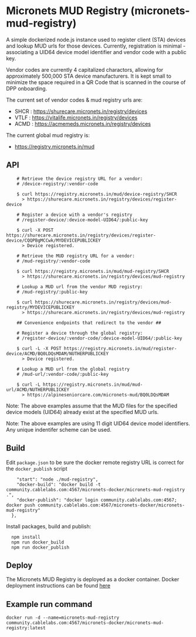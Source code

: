# Micronets MUD Registry (micronets-mud-registry)

A simple dockerized node.js instance used to register client (STA) devices and lookup MUD urls for those devices. Currently, registration is minimal - associating a UID64 device model identifier and vendor code with a public key.

Vendor codes are currently 4 capitalized charactors, allowing for approximately 500,000 STA device manufacturers. It is kept small to minimize the space required in a QR Code that is scanned in the course of DPP onboarding.

The current set of vendor codes & mud registry urls are:

- SHCR : https://shurecare.micronets.in/registry/devices
- VTLF : https://vitalife.micronets.in/registry/devices
- ACMD : https://acmemeds.micronets.in/registry/devices

The current global mud registry is:

- https://registry.micronets.in/mud

## API

```
	# Retrieve the device registry URL for a vendor:
	# /device-registry/:vendor-code

	$ curl https://registry.micronets.in/mud/device-registry/SHCR
	  > https://shurecare.micronets.in/registry/devices/register-device

	# Register a device with a vendor's registry
	# /register-device/:device-model-UID64/:public-key

	$ curl -X POST https://shurecare.micronets.in/registry/devices/register-device/CQQPBgMCCwk/MYDEVICEPUBLICKEY
	  > Device registered.

	# Retrieve the MUD registry URL for a vendor:
	# /mud-registry/:vendor-code

    $ curl https://registry.micronets.in/mud/mud-registry/SHCR
      > https://shurecare.micronets.in/registry/devices/mud-registry

	# Lookup a MUD url from the vendor MUD registry:
	# /mud-registry/:public-key

    $ curl https://shurecare.micronets.in/registry/devices/mud-registry/MYDEVICEPUBLICKEY
      > https://shurecare.micronets.in/registry/devices/mud-registry

    ## Convenience endpoints that redirect to the vendor ##

    # Register a device through the global registry:
    # /register-device/:vendor-code/:device-model-UID64/:public-key

    $ curl -L -X POST https://registry.micronets.in/mud/register-device/ACMD/BQ0LDQsMDAM/NUTHERPUBLICKEY
      > Device registered.

    # Lookup a MUD url from the global registry
    # /mud-url/:vendor-code/:public-key

    $ curl -L https://registry.micronets.in/mud/mud-url/ACMD/NUTHERPUBLICKEY
      > https://alpineseniorcare.com/micronets-mud/BQ0LDQsMDAM

```

Note: The above examples assume that the MUD files for the specified device models (UID64) already exist at the specified MUD urls.

Note: The above examples are using 11 digit UID64 device model identifiers. Any unique indentifer scheme can be used.


## Build
Edit `package.json` to be sure the docker remote registry URL is correct for the `docker_publish` script

```  "scripts": {
    "start": "node ./mud-registry",
    "docker-build": "docker build -t community.cablelabs.com:4567/micronets-docker/micronets-mud-registry .",
    "docker-publish": "docker login community.cablelabs.com:4567; docker push community.cablelabs.com:4567/micronets-docker/micronets-mud-registry"
  },
```
Install packages, build and publish:
```
  npm install
  npm run docker_build
  npm run docker_publish
```
## Deploy
The Micronets MUD Registry is deployed as a docker container.
Docker deployment instructions can be found [here](https://github.com/cablelabs/micronets/wiki/Docker-Deployment-Guide)

## Example run command
```
docker run -d --name=micronets-mud-registry community.cablelabs.com:4567/micronets-docker/micronets-mud-registry:latest
```
